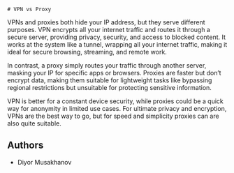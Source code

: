     # VPN vs Proxy
    
VPNs and proxies both hide your IP address, but they serve different purposes. VPN encrypts all your internet traffic and routes it through a secure server, providing privacy, security, and access to blocked content. It works at the system like a tunnel, wrapping all your internet traffic, making it ideal for secure browsing, streaming, and remote work.

In contrast, a proxy simply routes your traffic through another server, masking your IP for specific apps or browsers. Proxies are faster but don’t encrypt data, making them suitable for lightweight tasks like bypassing regional restrictions but unsuitable for protecting sensitive information.

VPN is better for a constant device security, while proxies could be a quick way for anonymity in limited use cases. For ultimate privacy and encryption, VPNs are the best way to go, but for speed and simplicity proxies can are also quite suitable.

## Authors
- Diyor Musakhanov
